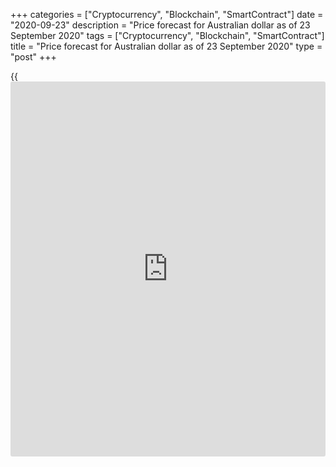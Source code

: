 +++
categories = ["Cryptocurrency", "Blockchain", "SmartContract"]
date = "2020-09-23"
description = "Price forecast for Australian dollar as of 23 September 2020"
tags = ["Cryptocurrency", "Blockchain", "SmartContract"]
title = "Price forecast for Australian dollar as of 23 September 2020"
type = "post"
+++

{{<iframe id="large-banner" src="https://www.bounty.group/#slide=23.0" width="100%" height="600" scrolling="no" style="border: 0px solid rgb(216, 221, 230); border-radius: 3px;">}}

2020-09-23

2020-09-23

Commodity currencies outdo the dollar. Forecast for AUDUSD, NZDUSD and
USDNOK as of 23.09.2020Dmitri Demidenko

The second pandemic wave and the USD index’ previous reactions to US
presidential elections breathed new life into the greenback. Will it be
able to break out its downtrend against the major currencies, or is it a
mere correction?

## Monthly fundamental forecast

In 2018-2019, the markets held breathing, watching trade wars, but in
2020, it’s the pandemic that rules Forex. Where is the epidemiological
situation better? Which country will suffer the least from a lockdown?
Whose economy will recover faster? Those bets worked out regularly. The
situation around COVID-19 is getting worse, and it makes [investor](https://www.fintechee.com/tutorial-for-forex-trading/investor-mode/)s rush
to the US dollar. It happened in spring, when macrostatistics on other
countries and competitive banks’ actions were ignored. It may happen
again amid the second coronavirus wave and growing risks of the global
economy’s double recession.

The Dollar smile theory seems to have been thrown into a dustbin. Based
on that theory, the dollar is supposed to grow amidst a higher demand
for safe haven assets in a crisis situation, fall on the Fed’s
aggressive monetary expansion, and finally grow again amid the US
economy’s outperformance.  However, the second wave of the pandemic in
Europe makes the theory relevant again, and the USD index is supposed to
grow faster than expected. What’s more, according to SEB’s research,
the dollar tends to appreciate within 100 days following US Presidential
elections in nine cases out of ten. That makes its fans even more
optimistic.

### USD evolution following US presidential elections

 _Source: Bloomberg._

When everyone else is focused on the dollar, ignoring other factors, we
may wonder: what should we sell then? The answer lies in Bloomberg’s
analysis of G10 currencies’ sensitivity to the USD’s index fall. The
Norwegian krone and the British pound were the most vulnerable to the
greenback’s appreciation, while the Canadian dollar and the Japanese yen
were the most resistant.

### Currency pairs’ reaction to moves in the USD

 _Source: Bloomberg._

I think we shouldn’t fall into panic. What do you personally think about
the future? Will the global economy face new lockdowns and double
recession, or will the second wave of COVID-19 be less damaging than the
first one? Health care workers got a priceless experience and are now
prepared better than before; a mass vaccination campaign is coming.  My
glass is half full, and I think the current USD rally is a correction.

At the end of the day, the currencies closely connected to China will
benefit from this situation the most: the Chinese economy is expected to
rise 1.8% in 2020, according to OECD. The yuan starts playing a more
important role in the Forex market, which is proved by its growing
correlation with the G10 currencies.

### Yuan’s correlation with G10 currencies



 _Source: Bloomberg._

## Weekly and monthly trading plans for G10 currencies

So, the global epidemiological situation’s further aggravation will
allow us to buy [USDNOK][1] and sell [AUDJPY][2], [AUDCAD][3],
[AUDUSD][4]  and [GBPUSD][5]. Nonetheless, the Australian dollar’s
drawdown to supports at $0.695 and $0.685 will be a good opportunity for
opening long positions in the long term. The same applies to the NZ
dollar: after [NZDUSD][6]’s correction to $0.648 and $0.64, we can buy
it cheaper.

* * *

P.S. Did you like my article? Share it in social networks: it will be
the best “thank you" :)

Ask me questions and comment below. I’ll be glad to answer your
questions and give necessary explanations.

 **Useful links:**

  * I recommend trying to trade with a reliable broker [here][7]. The system allows you to trade by yourself or copy successful traders from all across the globe.
  * Use my promo-code BLOG for getting deposit bonus 50% on LiteForex platform. Just enter this code in the appropriate field while [depositing][8] your trading account.
  * Telegram chat for traders: <t.me/liteforexengchat>. We are sharing the signals and trading experience
  * Telegram channel with high-quality analytics, Forex reviews, training articles, and other useful things for traders <t.me/liteforex>



## Price chart of AUDUSD in real time mode

The content of this article reflects the author’s opinion and does not
necessarily reflect the official position of LiteForex. The material
published on this page is provided for informational purposes only and
should not be considered as the provision of investment advice for the
purposes of Directive 2004/39/EC.

Rate this article:

{{value}}

( {{count}} {{title}} )

   1. my.liteforex.com/trading/chart?symbol=USDNOK
   2. my.liteforex.com/trading/chart?symbol=AUDJPY&returnUrl=true
   3. my.liteforex.com/trading/chart?symbol=AUDCAD&returnUrl=true
   4. my.liteforex.com/trading/chart?symbol=AUDUSD&returnUrl=true
   5. my.liteforex.com/trading/chart?symbol=GBPUSD&returnUrl=true
   6. my.liteforex.com/trading/chart?symbol=NZDUSD&returnUrl=true
   7. my.liteforex.com/?category=analysts-opinions&slug=commodity-currencies-outdo-the-dollar-forecast-for-audusd-nzdusd-and-usdnok-as-of-23092020&openPopup=%2Fregistration%2Fpopup&utm_source=blog&utm_medium=article&utm_campaign=bonus
   8. my.liteforex.com/deposit/?category=analysts-opinions&slug=commodity-currencies-outdo-the-dollar-forecast-for-audusd-nzdusd-and-usdnok-as-of-23092020&promo_code=BLOG&utm_source=blog&utm_medium=article&utm_campaign=bonus